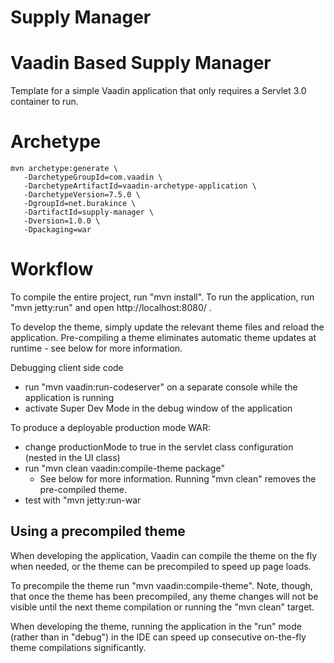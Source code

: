 # Supply Manager

Vaadin Based Supply Manager
==============


Template for a simple Vaadin application that only requires a Servlet 3.0 container to run.


Archetype
========

```
mvn archetype:generate \
   -DarchetypeGroupId=com.vaadin \
   -DarchetypeArtifactId=vaadin-archetype-application \
   -DarchetypeVersion=7.5.0 \
   -DgroupId=net.burakince \
   -DartifactId=supply-manager \
   -Dversion=1.0.0 \
   -Dpackaging=war
```


Workflow
========

To compile the entire project, run "mvn install".
To run the application, run "mvn jetty:run" and open http://localhost:8080/ .

To develop the theme, simply update the relevant theme files and reload the application.
Pre-compiling a theme eliminates automatic theme updates at runtime - see below for more information.

Debugging client side code
  - run "mvn vaadin:run-codeserver" on a separate console while the application is running
  - activate Super Dev Mode in the debug window of the application

To produce a deployable production mode WAR:
- change productionMode to true in the servlet class configuration (nested in the UI class)
- run "mvn clean vaadin:compile-theme package"
  - See below for more information. Running "mvn clean" removes the pre-compiled theme.
- test with "mvn jetty:run-war

Using a precompiled theme
-------------------------

When developing the application, Vaadin can compile the theme on the fly when needed,
or the theme can be precompiled to speed up page loads.

To precompile the theme run "mvn vaadin:compile-theme". Note, though, that once
the theme has been precompiled, any theme changes will not be visible until the
next theme compilation or running the "mvn clean" target.

When developing the theme, running the application in the "run" mode (rather than
in "debug") in the IDE can speed up consecutive on-the-fly theme compilations
significantly.
